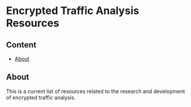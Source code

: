 # Encrypted Traffic Analysis Resources

## Content
- [About](#about)

## About
This is a current list of resources related to the research and development of encrypted traffic analysis.
